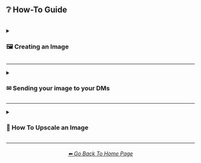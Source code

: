 <h2>❔ How-To Guide</h2>

<br>

<details><summary><h3>🖼 Creating an Image</h3></summary><p>

<hr><!--------------->


<table>
    <tr align=center valign=middle>
        <td>
            To Create an image, start by typing `/imagine` into the MidJourney Bot chat DM, your designated newbie/general server channel, or another server channel that allows image prompts.
        </td>
        <td>
            <img src="https://github.com/willwulfken/MidJourney-Styles-and-Keywords-Reference/blob/main/Images/Tutorial_Images/Imagine_Tutorial/howto_imagine_1.png?raw=true" width="512" />
        </td>
    </tr>
    <tr align=center valign=middle>
        <td>
            Either click on the /imagine prompt command (shown above) or hit enter.
        </td>
        <td>
            <img src="https://github.com/willwulfken/MidJourney-Styles-and-Keywords-Reference/blob/main/Images/Tutorial_Images/Imagine_Tutorial/howto_imagine_2.png?raw=true" width="512" />
        </td>
    </tr>
    <tr align=center valign=middle>
        <td>
            Type out your prompt and hit enter. Now you're all set and your image shold be generating!
        </td>
        <td>
            <img src="https://github.com/willwulfken/MidJourney-Styles-and-Keywords-Reference/blob/main/Images/Tutorial_Images/Imagine_Tutorial/howto_imagine_3.png?raw=true" width="512" />
        </td>
    </tr>
</table>


<small><a href="https://midjourney.gitbook.io/docs/">See More on the Official Midjourney Quick Start Guide</a></small>

</p></details>


<hr><!--------------->


<details><summary><h3>✉ Sending your image to your DMs</h3></summary><p>
<h4>This will also split the image grid into individual images</h4>

<br>

<hr><!--------------->


<table>
    <tr align=center valign=middle>
        <td>
            In order to send images to your DMs, just reply to the generated image by clicking the emoji button, and clicking on ✉.
        </td>
        <td>
            <img src="https://github.com/willwulfken/MidJourney-Styles-and-Keywords-Reference/blob/main/Images/Tutorial_Images/Inbox_Tutorial/howto_inbox_1.png?raw=true" width="512" />
        </td>
    </tr>
    <tr align=center valign=middle>
        <td>
            This will send the images to your DMs indivudually.<p>This will also allow you to see the Seed used and the Job ID.</p>
        </td>
        <td>
            <img src="https://github.com/willwulfken/MidJourney-Styles-and-Keywords-Reference/blob/main/Images/Tutorial_Images/Inbox_Tutorial/howto_inbox_2.png?raw=true" width="512" />
        </td>
    </tr>
</table>


<small><a href="https://midjourney.gitbook.io/docs/user-manual#emoji-reactions-to-generation-output">See More on the Official Midjourney User Manual</a></small>

</p></details>


<hr><!--------------->


<details><summary><h3>📐 How To Upscale an Image</h3></summary><p>

<table>
    <tr align=center valign=middle>
        <td>
            To upscale an image, click any of the upscale buttons. (shown in blue) <p>The numbers correspond to which image will be upscaled.</p>
        </td>
        <td>
            <img src="https://github.com/willwulfken/MidJourney-Styles-and-Keywords-Reference/blob/main/Images/Tutorial_Images/Upscale_Tutorial/how_to_upscale_1.png?raw=true" width="512" />
        </td>
    </tr>
    <tr align=center valign=middle>
        <td>
            After upscaling an image, you then have the options to upscale to max resolution, or to do a light upscale.
        </td>
        <td>
            <img src="https://github.com/willwulfken/MidJourney-Styles-and-Keywords-Reference/blob/main/Images/Tutorial_Images/Upscale_Tutorial/how_to_upscale_2.png?raw=true" width="512" />
        </td>
    </tr>
    <tr align=center valign=middle>
        <td>
            After doing a light upscale, you are also able to upscale it to max resolution.
        </td>
        <td>
            <img src="https://github.com/willwulfken/MidJourney-Styles-and-Keywords-Reference/blob/main/Images/Tutorial_Images/Upscale_Tutorial/how_to_upscale_3.png?raw=true" width="512" />
        </td>
</table>


<small><a href="https://midjourney.gitbook.io/docs/#4.-upscale-your-image">See More on the Official Midjourney User Manual</a></small>

</p></details>


<hr><!--------------->
<div align="center">
<h6><a href="https://github.com/willwulfken/MidJourney-Styles-and-Keywords-Reference/blob/main/README.md">⬅ Go Back To Home Page</a></h6>
</div>
